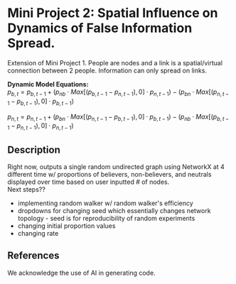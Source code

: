 # Mini Project 2: Spatial Influence on Dynamics of False Information Spread. 
Extension of Mini Project 1. People are nodes and a link is a spatial/virtual connection between 2 people. 
Information can only spread on links. 

**Dynamic Model Equations:** <br>
$p_{b, t} = p_{b, t-1} + (p_{nb} \cdot Max[(p_{b, t-1}-p_{n, t-1}), 0] \cdot p_{n, t-1}) - (p_{bn} \cdot Max[(p_{n, t-1}-p_{b, t-1}), 0] \cdot p_{b, t-1})$

$p_{n, t} = p_{n, t-1} + (p_{bn} \cdot Max[(p_{n, t-1}-p_{b, t-1}), 0] \cdot p_{b, t-1}) - (p_{nb} \cdot Max[(p_{b, t-1}-p_{n, t-1}), 0] \cdot p_{n, t-1})$ 

## Description

Right now, outputs a single random undirected graph using NetworkX at 4 different time w/ proportions of believers, non-believers, and neutrals displayed over time based on user inputted # of nodes. <br>
Next steps?? <br>
- implementing random walker w/ random walker's efficiency
- dropdowns for changing seed which essentially changes network topology - seed is for reproducibility of random experiments
- changing initial proportion values
- changing rate

## References
We acknowledge the use of AI in generating code. 
